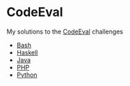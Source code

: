 CodeEval
========

My solutions to the [CodeEval](http://www.codeeval.com/) challenges

* [Bash](https://github.com/jonyamo/CodeEval/tree/master/bash)
* [Haskell](https://github.com/jonyamo/CodeEval/tree/master/haskell)
* [Java](https://github.com/jonyamo/CodeEval/tree/master/java)
* [PHP](https://github.com/jonyamo/CodeEval/tree/master/php)
* [Python](https://github.com/jonyamo/CodeEval/tree/master/python)
